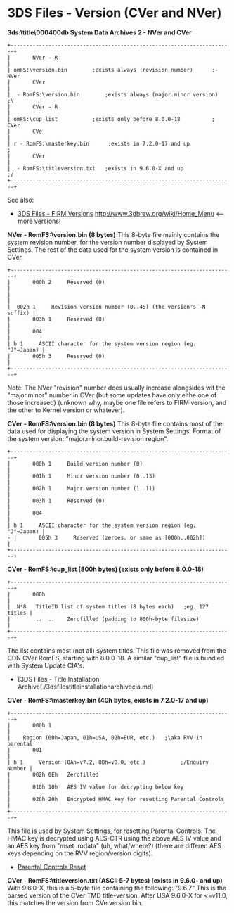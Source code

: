 # 3DS Files - Version (CVer and NVer)


**3ds:\\title\\000400db System Data Archives 2 - NVer and CVer**

```
+-----------------------------------------------------------------------+
|       NVer - R                                                        |
| omFS:\version.bin        ;exists always (revision number)      ;-NVer 
|       CVer                                                            |
|  - RomFS:\version.bin        ;exists always (major.minor version)  ;\ 
|       CVer - R                                                        |
| omFS:\cup_list           ;exists only before 8.0.0-18          ; CVer 
|       CVe                                                             |
| r - RomFS:\masterkey.bin      ;exists in 7.2.0-17 and up            ; 
|       CVer                                                            |
|  - RomFS:\titleversion.txt   ;exists in 9.6.0-X and up             ;/ 
+-----------------------------------------------------------------------+
```

See also:
- [3DS Files - FIRM Versions](./3dsfilesfirmversions.md)
<http://www.3dbrew.org/wiki/Home_Menu> \<\-- more versions!

**NVer - RomFS:\\version.bin (8 bytes)**
This 8-byte file mainly contains the system revision number, for the
version number displayed by System Settings. The rest of the data used
for the system version is contained in CVer.

```
+-----------------------------------------------------------------------+
|       000h 2     Reserved (0)                                         |
|                                                                       |
|  002h 1     Revision version number (0..45) (the version's -N suffix) |
|       003h 1     Reserved (0)                                         |
|       004                                                             |
| h 1     ASCII character for the system version region (eg. "J"=Japan) |
|       005h 3     Reserved (0)                                         |
+-----------------------------------------------------------------------+
```

Note: The NVer \"revision\" number does usually increase alongsides wit
the \"major.minor\" number in CVer (but some updates have only eithe
one of those increased) (unknown why, maybe one file refers to FIRM
version, and the other to Kernel version or whatever).

**CVer - RomFS:\\version.bin (8 bytes)**
This 8-byte file contains most of the data used for displaying the
system version in System Settings. Format of the system version:
\"major.minor.build-revision region\".

```
+-----------------------------------------------------------------------+
|       000h 1     Build version number (0)                             |
|       001h 1     Minor version number (0..13)                         |
|       002h 1     Major version number (1..11)                         |
|       003h 1     Reserved (0)                                         |
|       004                                                             |
| h 1     ASCII character for the system version region (eg. "J"=Japan) |
- |       005h 3     Reserved (zeroes, or same as [000h..002h])           |
+-----------------------------------------------------------------------+
```


**CVer - RomFS:\\cup_list (800h bytes) (exists only before 8.0.0-18)**

```
+-----------------------------------------------------------------------+
|       000h                                                            |
|  N*8   TitleID list of system titles (8 bytes each)   ;eg. 127 titles |
|       ...  ..    Zerofilled (padding to 800h-byte filesize)           |
+-----------------------------------------------------------------------+
```

The list contains most (not all) system titles.
This file was removed from the CDN CVer RomFS, starting with 8.0.0-18.
A similar \"cup_list\" file is bundled with System Update CIA\'s:
- [3DS Files - Title Installation Archive(./3dsfilestitleinstallationarchivecia.md)

**CVer - RomFS:\\masterkey.bin (40h bytes, exists in 7.2.0-17 and up)**

```
+-----------------------------------------------------------------------+
|       000h 1                                                          |
|    Region (00h=Japan, 01h=USA, 02h=EUR, etc.)   ;\aka RVV in parental 
|       001                                                             |
| h 1     Version (0Ah=v7.2, 0Bh=v8.0, etc.)           ;/Enquiry Number |
|       002h 0Eh   Zerofilled                                           |
|       010h 10h   AES IV value for decrypting below key                |
|       020h 20h   Encrypted HMAC key for resetting Parental Controls   |
+-----------------------------------------------------------------------+
```

This file is used by System Settings, for resetting Parental Controls.
The HMAC key is decrypted using AES-CTR using the above AES IV value and
an AES key from \"mset .rodata\" (uh, what/where?) (there are differen
AES keys depending on the RVV region/version digits).
- [Parental Controls Reset](./parentalcontrolsreset.md)

**CVer - RomFS:\\titleversion.txt (ASCII 5-7 bytes) (exists in 9.6.0-
and up)**
With 9.6.0-X, this is a 5-byte file containing the following: \"9.6.7\"
This is the parsed version of the CVer TMD title-version.
After USA 9.6.0-X for \<=v11.0, this matches the version from CVe
version.bin.



